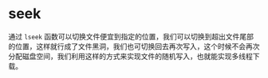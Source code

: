 # seek
通过 `lseek` 函数可以切换文件便宜到指定的位置，我们可以切换到超出文件尾部的位置，这样就行成了文件黑洞，我们也可切换回去再次写入，这个时候不会再次分配磁盘空间，我们利用这样的方式来实现文件的随机写入，也就能实现多线程下载。
